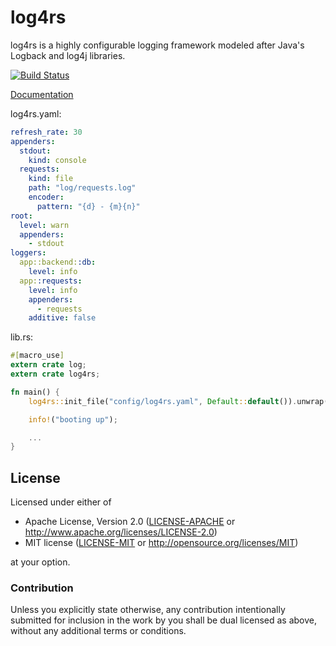 # log4rs

log4rs is a highly configurable logging framework modeled after Java's Logback
and log4j libraries.

[![Build Status](https://travis-ci.org/sfackler/log4rs.svg?branch=master)](https://travis-ci.org/sfackler/log4rs)

[Documentation](https://sfackler.github.io/log4rs/doc/v0.4.0/log4rs)

log4rs.yaml:
```yaml
refresh_rate: 30
appenders:
  stdout:
    kind: console
  requests:
    kind: file
    path: "log/requests.log"
    encoder:
      pattern: "{d} - {m}{n}"
root:
  level: warn
  appenders:
    - stdout
loggers:
  app::backend::db:
    level: info
  app::requests:
    level: info
    appenders:
      - requests
    additive: false
```

lib.rs:
```rust
#[macro_use]
extern crate log;
extern crate log4rs;

fn main() {
    log4rs::init_file("config/log4rs.yaml", Default::default()).unwrap();

    info!("booting up");

    ...
}
```

## License

Licensed under either of
 * Apache License, Version 2.0 ([LICENSE-APACHE](LICENSE-APACHE) or http://www.apache.org/licenses/LICENSE-2.0)
 * MIT license ([LICENSE-MIT](LICENSE-MIT) or http://opensource.org/licenses/MIT)

at your option.

### Contribution

Unless you explicitly state otherwise, any contribution intentionally submitted
for inclusion in the work by you shall be dual licensed as above, without any
additional terms or conditions.
